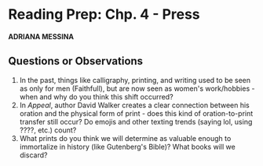 # Reading Prep: Chp. 4 - Press

#### ADRIANA MESSINA

## Questions or Observations

1. In the past, things like calligraphy, printing, and writing used to be seen as only for men (Faithfull), but are now seen as women's work/hobbies - when and why do you think this shift occurred?
2. In _Appeal_, author David Walker creates a clear connection between his oration and the physical form of print - does this kind of oration-to-print transfer still occur? Do emojis and other texting trends (saying lol, using ????, etc.) count?
3. What prints do you think we will determine as valuable enough to immortalize in history (like Gutenberg's Bible)? What books will we discard?
